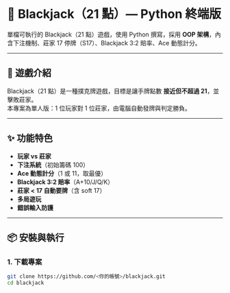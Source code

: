 # 🎲 Blackjack（21 點）— Python 終端版

單檔可執行的 Blackjack（21 點）遊戲，使用 Python 撰寫，採用 **OOP 架構**，內含下注機制、莊家 17 停牌（S17）、Blackjack 3:2 賠率、Ace 動態計分。

---

## 📜 遊戲介紹
Blackjack（21 點）是一種撲克牌遊戲，目標是讓手牌點數 **接近但不超過 21**，並擊敗莊家。  
本專案為單人版：1 位玩家對 1 位莊家，由電腦自動發牌與判定勝負。

---

## ✨ 功能特色
- **玩家 vs 莊家**
- **下注系統**（初始籌碼 100）
- **Ace 動態計分**（1 或 11，取最優）
- **Blackjack 3:2 賠率**（A+10/J/Q/K）
- **莊家 < 17 自動要牌**（含 soft 17）
- **多局遊玩**
- **錯誤輸入防護**

---

## 📦 安裝與執行
### 1. 下載專案
```bash
git clone https://github.com/<你的帳號>/blackjack.git
cd blackjack
